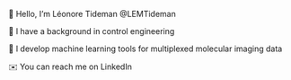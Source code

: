  👋 Hello, I’m Léonore Tideman @LEMTideman

 :memo: I have a background in control engineering
 
:mag_right: I develop machine learning tools for multiplexed molecular imaging data
 
:envelope: You can reach me on LinkedIn

<!---
LEMTideman/LEMTideman is a ✨ special ✨ repository because its `README.md` (this file) appears on your GitHub profile.
You can click the Preview link to take a look at your changes.
--->
